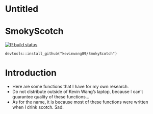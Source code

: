 Untitled
================

# SmokyScotch

[![R build
status](https://github.com/kevinwang09/SmokyScotch/workflows/R-CMD-check/badge.svg)](https://github.com/kevinwang09/SmokyScotch/actions)

    devtools::install_github("kevinwang09/SmokyScotch")

# Introduction

  - Here are some functions that I have for my own research.
  - Do not distribute outside of Kevin Wang’s laptop, because I can’t
    guarantee quality of these functions…
  - As for the name, it is because most of these functions were written
    when I drink scotch. Sad.

